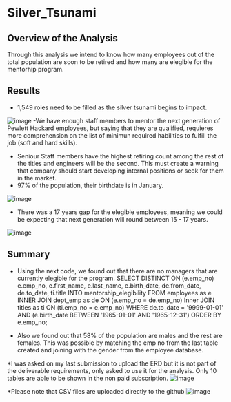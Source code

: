 # Silver_Tsunami

## Overview of the Analysis
  Through this analysis we intend to know how many employees out of the total population are soon to be retired and how many are elegible for the mentorhip program.
  
## Results
- 1,549 roles need to be filled as the silver tsunami begins to impact. 

![image](https://user-images.githubusercontent.com/113708861/203562091-f6b5677c-554a-4adf-b558-6699003fcd1f.png)
-We have enough staff members to mentor the next generation of Pewlett Hackard employees, but saying that they are qualified, requieres more comprehension on the list of minimun required habilities to fulfill the job (soft and hard skills).
- Seniour Staff members have the highest retiring count among the rest of the titles and engineers will be the second. This must create a warning that company should start developing internal positions or seek for them in the market. 
- 97% of the population, their birthdate is in January. 

![image](https://user-images.githubusercontent.com/113708861/203564408-ede977e8-21c2-4a2b-ad58-a9c9ca7e32ce.png)
- There was a 17 years gap for the elegible employees, meaning we could be expecting that next generation will round between 15 - 17 years. 

![image](https://user-images.githubusercontent.com/113708861/203565339-b0654d1d-1900-4ea4-a49a-a79d333ff514.png)


## Summary 
- Using the next code, we found out that there are no managers that are currently elegible for the program.
SELECT DISTINCT ON (e.emp_no)
	e.emp_no,
	e.first_name,
	e.last_name,
	e.birth_date,
	de.from_date,
	de.to_date,
	ti.title
INTO mentorship_elegibility
FROM employees as e
	INNER JOIN dept_emp as de
		ON (e.emp_no = de.emp_no)
	Inner JOIN titles as ti
		ON (ti.emp_no = e.emp_no)
WHERE de.to_date = '9999-01-01' 
	AND (e.birth_date BETWEEN '1965-01-01' AND '1965-12-31')
ORDER BY e.emp_no;

- Also we found out that 58% of the population are males and the rest are females. This was possible by matching the emp no from the last table created and joining with the gender from the employee database. 


*I was asked on my last submission to upload the ERD but it is not part of the deliverable requirements, only asked to use it for the analysis. Only 10 tables are able to be shown in the non paid subscription. 
![image](https://user-images.githubusercontent.com/113708861/203561280-f1373372-f8e7-4ba6-9329-42b14d2b9586.png)

*Please note that CSV files are uploaded directly to the github
![image](https://user-images.githubusercontent.com/113708861/203560215-1e87dc98-b784-43a9-af34-4f828a5ad3ae.png)

